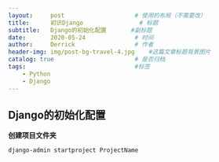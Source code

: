 ```yaml
---
layout:     post   				    # 使用的布局（不需要改）
title:      初识Django 				# 标题 
subtitle:   Django的初始化配置       #副标题
date:       2020-05-24 				# 时间
author:     Derrick 				# 作者
header-img: img/post-bg-travel-4.jpg 	#这篇文章标题背景图片
catalog: true 						# 是否归档
tags:								#标签
    - Python
    - Django
---
```


## Django的初始化配置


**创建项目文件夹**

`
    django-admin startproject ProjectName
`


